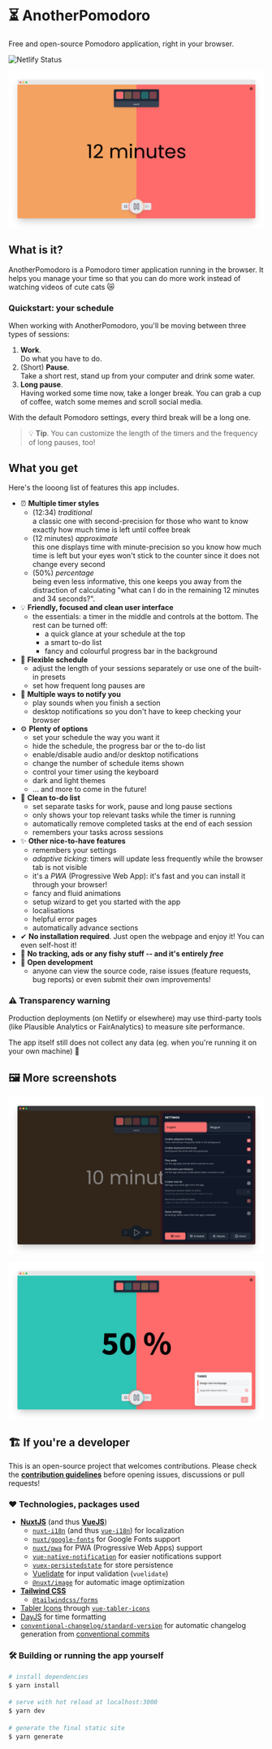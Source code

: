# ⏳ AnotherPomodoro

Free and open-source Pomodoro application, right in your browser.

![Netlify Status](https://api.netlify.com/api/v1/badges/7cb2b7fb-cacd-4acf-803b-8af9dad9f2a8/deploy-status)

![Screenshot of the application showing a work section.](./static/assets/img/ProductImg_Default.png)

## What is it?

AnotherPomodoro is a Pomodoro timer application running in the browser. It helps you manage your time so that you can do more work instead of watching videos of cute cats 😿

### Quickstart: your schedule

When working with AnotherPomodoro, you'll be moving between three types of sessions:

1. **Work**. <br> Do what you have to do.
2. (Short) **Pause**. <br> Take a short rest, stand up from your computer and drink some water.
3. **Long pause**. <br> Having worked some time now, take a longer break. You can grab a cup of coffee, watch some memes and scroll social media.

With the default Pomodoro settings, every third break will be a long one.

  > 💡 **Tip**. You can customize the length of the timers and the frequency of long pauses, too!

## What you get

Here's the looong list of features this app includes.

* ⏰ **Multiple timer styles**
  * (12:34) _traditional_ <br> a classic one with second-precision for those who want to know exactly how much time is left until coffee break
  * (12 minutes) _approximate_ <br> this one displays time with minute-precision so you know how much time is left but your eyes won't stick to the counter since it does not change every second
  * (50%) _percentage_ <br> being even less informative, this one keeps you away from the distraction of calculating "what can I do in the remaining 12 minutes and 34 seconds?".
* 💡 **Friendly, focused and clean user interface**
  * the essentials: a timer in the middle and controls at the bottom. The rest can be turned off:
    * a quick glance at your schedule at the top
    * a smart to-do list
    * fancy and colourful progress bar in the background
* 📑 **Flexible schedule**
  * adjust the length of your sessions separately or use one of the built-in presets
  * set how frequent long pauses are
* 🎵 **Multiple ways to notify you**
  * play sounds when you finish a section
  * desktop notifications so you don't have to keep checking your browser
* ⚙ **Plenty of options**
  * set your schedule the way you want it
  * hide the schedule, the progress bar or the to-do list
  * enable/disable audio and/or desktop notifications
  * change the number of schedule items shown
  * control your timer using the keyboard
  * dark and light themes
  * ... and more to come in the future!
* 📑 **Clean to-do list**
  * set separate tasks for work, pause and long pause sections
  * only shows your top relevant tasks while the timer is running
  * automatically remove completed tasks at the end of each session
  * remembers your tasks across sessions
* ✨ **Other nice-to-have features**
  * remembers your settings
  * _adaptive ticking_: timers will update less frequently while the browser tab is not visible
  * it's a _PWA_ (Progressive Web App): it's fast and you can install it through your browser!
  * fancy and fluid animations
  * setup wizard to get you started with the app
  * localisations
  * helpful error pages
  * automatically advance sections
* ✔ **No installation required**. Just open the webpage and enjoy it! You can even self-host it!
* 📵 **No tracking, ads or any fishy stuff -- and it's entirely _free_**
* 👋 **Open development**
  * anyone can view the source code, raise issues (feature requests, bug reports) or even submit their own improvements!

### ⚠ Transparency warning
Production deployments (on Netlify or elsewhere) may use third-party tools (like Plausible Analytics or FairAnalytics) to measure site performance.

The app itself still does not collect any data (eg. when you're running it on your own machine) 💪

## 🖼 More screenshots
![Settings in dark mode](./static/assets/img/ProductImg_SettingsDark.png)

![The percentage timer with the revamped to-do list](./static/assets/img/ProductImg_Percentage.png)
## 🏗 If you're a developer

This is an open-source project that welcomes contributions. Please check the [**contribution guidelines**](./CONTRIBUTING.md) before opening issues, discussions or pull requests!

### ❤ Technologies, packages used

* [**NuxtJS**](https://nuxtjs.org/) (and thus [**VueJS**](https://vuejs.org/))
  * [`nuxt-i18n`](https://i18n.nuxtjs.org/) (and thus [`vue-i18n`](https://kazupon.github.io/vue-i18n/)) for localization
  * [`nuxt/google-fonts`](https://github.com/nuxt-community/google-fonts-module) for Google Fonts support
  * [`nuxt/pwa`](https://pwa.nuxtjs.org/) for PWA (Progressive Web Apps) support
  * [`vue-native-notification`](https://github.com/dennisbruner/vue-native-notification) for easier notifications support
  * [`vuex-persistedstate`](https://github.com/robinvdvleuten/vuex-persistedstate) for store persistence
  * [Vuelidate](https://vuelidate.js.org/) for input validation (`vuelidate`)
  * [`@nuxt/image`](https://image.nuxtjs.org/) for automatic image optimization
* [**Tailwind CSS**](https://tailwindcss.com/)
  * [`@tailwindcss/forms`](https://github.com/tailwindlabs/tailwindcss-forms)
* [Tabler Icons](https://tabler-icons.io/) through [`vue-tabler-icons`](https://github.com/alex-oleshkevich/vue-tabler-icons)
* [DayJS](https://day.js.org/) for time formatting
* [`conventional-changelog/standard-version`](https://github.com/conventional-changelog/standard-version) for automatic changelog generation from [conventional commits](https://www.conventionalcommits.org/en/v1.0.0/)

### 🛠 Building or running the app yourself

```bash
# install dependencies
$ yarn install

# serve with hot reload at localhost:3000
$ yarn dev

# generate the final static site
$ yarn generate
```
